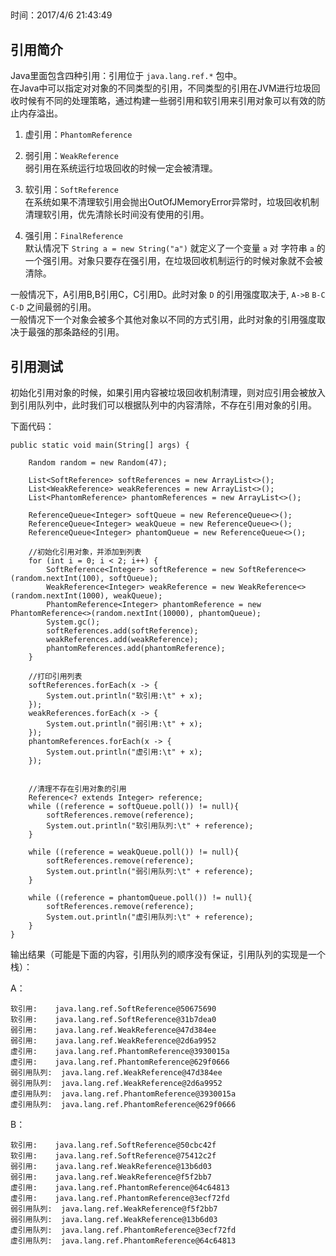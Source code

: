 ##
时间：2017/4/6 21:43:49 

## 引用简介
Java里面包含四种引用：引用位于 `java.lang.ref.*` 包中。  
在Java中可以指定对对象的不同类型的引用，不同类型的引用在JVM进行垃圾回收时候有不同的处理策略，通过构建一些弱引用和软引用来引用对象可以有效的防止内存溢出。
  
1. 虚引用：`PhantomReference`  
     
2. 弱引用：`WeakReference`  
   弱引用在系统运行垃圾回收的时候一定会被清理。
3. 软引用：`SoftReference`   
   在系统如果不清理软引用会抛出OutOfJMemoryError异常时，垃圾回收机制清理软引用，优先清除长时间没有使用的引用。
4. 强引用：`FinalReference`  
   默认情况下 `String a = new String("a")` 就定义了一个变量 `a` 对 字符串 `a` 的一个强引用。对象只要存在强引用，在垃圾回收机制运行的时候对象就不会被清除。

一般情况下，A引用B,B引用C，C引用D。此时对象 `D` 的引用强度取决于, `A->B` `B-C` `C-D` 之间最弱的引用。  
一般情况下一个对象会被多个其他对象以不同的方式引用，此时对象的引用强度取决于最强的那条路经的引用。

## 引用测试
初始化引用对象的时候，如果引用内容被垃圾回收机制清理，则对应引用会被放入到引用队列中，此时我们可以根据队列中的内容清除，不存在引用对象的引用。

下面代码：

	public static void main(String[] args) {

        Random random = new Random(47);

        List<SoftReference> softReferences = new ArrayList<>();
        List<WeakReference> weakReferences = new ArrayList<>();
        List<PhantomReference> phantomReferences = new ArrayList<>();

        ReferenceQueue<Integer> softQueue = new ReferenceQueue<>();
        ReferenceQueue<Integer> weakQueue = new ReferenceQueue<>();
        ReferenceQueue<Integer> phantomQueue = new ReferenceQueue<>();

        //初始化引用对象，并添加到列表
        for (int i = 0; i < 2; i++) {
            SoftReference<Integer> softReference = new SoftReference<>(random.nextInt(100), softQueue);
            WeakReference<Integer> weakReference = new WeakReference<>(random.nextInt(1000), weakQueue);
            PhantomReference<Integer> phantomReference = new PhantomReference<>(random.nextInt(10000), phantomQueue);
            System.gc();
            softReferences.add(softReference);
            weakReferences.add(weakReference);
            phantomReferences.add(phantomReference);
        }

        //打印引用列表
        softReferences.forEach(x -> {
            System.out.println("软引用:\t" + x);
        });
        weakReferences.forEach(x -> {
            System.out.println("弱引用:\t" + x);
        });
        phantomReferences.forEach(x -> {
            System.out.println("虚引用:\t" + x);
        });


        //清理不存在引用对象的引用
        Reference<? extends Integer> reference;
        while ((reference = softQueue.poll()) != null){
            softReferences.remove(reference);
            System.out.println("软引用队列:\t" + reference);
        }

        while ((reference = weakQueue.poll()) != null){
            softReferences.remove(reference);
            System.out.println("弱引用队列:\t" + reference);
        }

        while ((reference = phantomQueue.poll()) != null){
            softReferences.remove(reference);
            System.out.println("虚引用队列:\t" + reference);
        }
    }

输出结果（可能是下面的内容，引用队列的顺序没有保证，引用队列的实现是一个栈）：

A：

	软引用:	java.lang.ref.SoftReference@50675690
	软引用:	java.lang.ref.SoftReference@31b7dea0
	弱引用:	java.lang.ref.WeakReference@47d384ee
	弱引用:	java.lang.ref.WeakReference@2d6a9952
	虚引用:	java.lang.ref.PhantomReference@3930015a
	虚引用:	java.lang.ref.PhantomReference@629f0666
	弱引用队列:	java.lang.ref.WeakReference@47d384ee
	弱引用队列:	java.lang.ref.WeakReference@2d6a9952
	虚引用队列:	java.lang.ref.PhantomReference@3930015a
	虚引用队列:	java.lang.ref.PhantomReference@629f0666

B：

	软引用:	java.lang.ref.SoftReference@50cbc42f
	软引用:	java.lang.ref.SoftReference@75412c2f
	弱引用:	java.lang.ref.WeakReference@13b6d03
	弱引用:	java.lang.ref.WeakReference@f5f2bb7
	虚引用:	java.lang.ref.PhantomReference@64c64813
	虚引用:	java.lang.ref.PhantomReference@3ecf72fd
	弱引用队列:	java.lang.ref.WeakReference@f5f2bb7
	弱引用队列:	java.lang.ref.WeakReference@13b6d03
	虚引用队列:	java.lang.ref.PhantomReference@3ecf72fd
	虚引用队列:	java.lang.ref.PhantomReference@64c64813